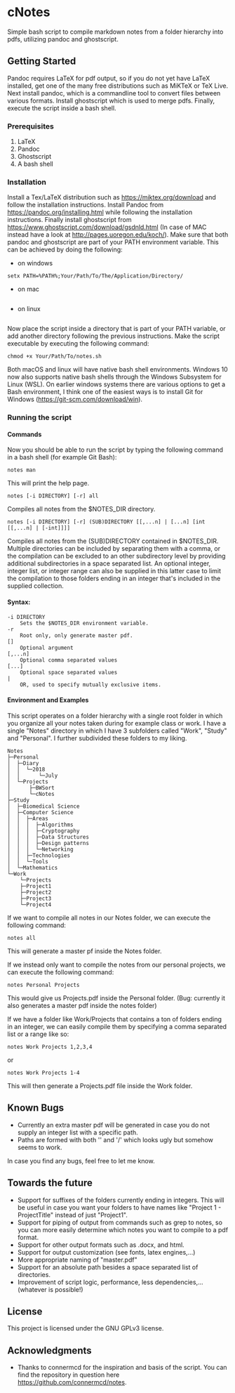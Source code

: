 # cNotes

Simple bash script to compile markdown notes from a folder hierarchy into pdfs, utilizing pandoc and ghostscript. 

## Getting Started

Pandoc requires LaTeX for pdf output, so if you do not yet have LaTeX installed, get one of the many free distributions such as MiKTeX or TeX Live. Next install pandoc, which is a commandline tool to convert files between various formats. Install ghostscript which is used to merge pdfs. Finally, execute the script inside a bash shell.

### Prerequisites

1) LaTeX 
2) Pandoc 
3) Ghostscript 
4) A bash shell

### Installation

Install a Tex/LaTeX distribution such as <https://miktex.org/download> and follow the installation instructions. Install Pandoc from <https://pandoc.org/installing.html> while following the installation instructions. Finally install ghostscript from <https://www.ghostscript.com/download/gsdnld.html> (In case of MAC instead have a look at <http://pages.uoregon.edu/koch/>). Make sure that both pandoc and ghostscript are part of your PATH environment variable. This can be achieved by doing the following:

+ on windows
```
setx PATH=%PATH%;Your/Path/To/The/Application/Directory/
```
+ on mac
```
```
+ on linux
```
```
Now place the script inside a directory that is part of your PATH variable, or add another directory following the previous instructions. Make the script executable by executing the following command:
```
chmod +x Your/Path/To/notes.sh
```

Both macOS and linux will have native bash shell environments. Windows 10 now also supports native bash shells through the Windows Subsystem for Linux (WSL). On earlier windows systems there are various options to get a Bash environment, I think one of the easiest ways is to install Git for Windows (<https://git-scm.com/download/win>).

### Running the script

#### Commands

Now you should be able to run the script by typing the following command in a bash shell (for example Git Bash):

```
notes man
```
This will print the help page.
```
notes [-i DIRECTORY] [-r] all
```
Compiles all notes from the $NOTES_DIR directory.
```
notes [-i DIRECTORY] [-r] (SUB)DIRECTORY [[,...n] | [...n] [int [[,...n] | [-int]]]]
```
Compiles all notes from the (SUB)DIRECTORY contained in $NOTES_DIR. Multiple directories can be included by separating them with a comma, or the compilation can be excluded to an other subdirectory level by providing additional subdirectories in a space separated list. An optional integer, integer list, or integer range can also be supplied in this latter case to limit the compilation to those folders ending in an integer that's included in the supplied collection.

#### Syntax:

	-i DIRECTORY
		Sets the $NOTES_DIR environment variable.
	-r
		Root only, only generate master pdf.
	[]
		Optional argument
	[,...n]
		Optional comma separated values
	[...]
		Optional space separated values
	|
		OR, used to specify mutually exclusive items.

#### Environment and Examples

This script operates on a folder hierarchy with a single root folder in which you organize all your notes taken during for example class or work. I have a single "Notes" directory in which I have 3 subfolders called "Work", "Study" and "Personal". I further subdivided these folders to my liking.

```
Notes
├─Personal
│  ├─Diary
│  │  └─2018
│  │      └─July
│  └─Projects
│      ├─BWSort
│      └─cNotes
├─Study
│  ├─Biomedical Science
│  ├─Computer Science
│  │  ├─Areas
│  │  │  ├─Algorithms
│  │  │  ├─Cryptography
│  │  │  ├─Data Structures
│  │  │  ├─Design patterns
│  │  │  └─Networking
│  │  ├─Technologies
│  │  └─Tools
│  └─Mathematics
└─Work
    └─Projects
	├─Project1
	├─Project2
	├─Project3
	└─Project4
```

If we want to compile all notes in our Notes folder, we can execute the following command:
```
notes all
```
This will generate a master pf inside the Notes folder.

If we instead only want to compile the notes from our personal projects, we can execute the following command:
```
notes Personal Projects
```
This would give us Projects.pdf inside the Personal folder. (Bug: currently it also generates a master pdf inside the notes folder)

If we have a folder like Work/Projects that contains a ton of folders ending in an integer, we can easily compile them by specifying a comma separated list or a range like so:
```
notes Work Projects 1,2,3,4
```
or
```
notes Work Projects 1-4
```
This will then generate a Projects.pdf file inside the Work folder.

## Known Bugs

+ Currently an extra master pdf will be generated in case you do not supply an integer list with a specific path.
+ Paths are formed with both '\' and '/' which looks ugly but somehow seems to work.

In case you find any bugs, feel free to let me know.

## Towards the future

+ Support for suffixes of the folders currently ending in integers. This will be useful in case you want your folders to have names like "Project 1 - ProjectTitle" instead of just "Project1".
+ Support for piping of output from commands such as grep to notes, so you can more easily determine which notes you want to compile to a pdf format.
+ Support for other output formats such as .docx, and html.
+ Support for output customization (see fonts, latex engines,...)
+ More appropriate naming of "master.pdf"
+ Support for an absolute path besides a space separated list of directories.
+ Improvement of script logic, performance, less dependencies,... (whatever is possible!)

## License

This project is licensed under the GNU GPLv3 license.

## Acknowledgments

* Thanks to connermcd for the inspiration and basis of the script. You can find the repository in question here <https://github.com/connermcd/notes>.
